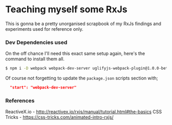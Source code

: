 # Teaching myself some RxJs

This is gonna be a pretty unorganised scrapbook of my RxJs findings and experiments used for reference only.

### Dev Dependencies used

On the off chance I'll need this exact same setup again, here's the command to install them all.

```bash
$ npm i -D webpack webpack-dev-server uglifyjs-webpack-plugin@1.0.0-beta.1 html-webpack-plugin
```

Of course not forgetting to update the `package.json` scripts section with;

```json
  "start": "webpack-dev-server"
```

### References

ReactiveX.io - http://reactivex.io/rxjs/manual/tutorial.html#the-basics
CSS Tricks - https://css-tricks.com/animated-intro-rxjs/
